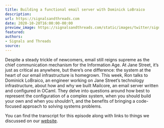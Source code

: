 ```yaml
---
title: Building a functional email server with Dominick LoBraico
description:
url: https://signalsandthreads.com
date: 2020-10-28T16:00:00-00:00
preview_image: https://signalsandthreads.com/static/images/twitter/signals_threads.png
featured:
authors:
- Signals and Threads
source:
---
```


<p>Despite a steady trickle of newcomers, email still reigns supreme as the chief communication mechanism for the Information Age. At Jane Street, it&rsquo;s just as critical as anywhere, but there&rsquo;s one difference: the system at the heart of our email infrastructure is homegrown. This week, Ron talks to Dominick LoBraico, an engineer working on Jane Street&rsquo;s technology infrastructure, about how and why we built Mailcore, an email server written and configured in OCaml. They delve into questions around how best to represent the configuration of a complex system, when you should build your own and when you shouldn&rsquo;t, and the benefits of bringing a code-focused approach to solving systems problems.</p><p>You can find the transcript for this episode along with links to things we discussed on our <a href="https://signalsandthreads.com/multicast-and-the-markets - [1 Client error: Timeout was reached]">website</a>.</p>

